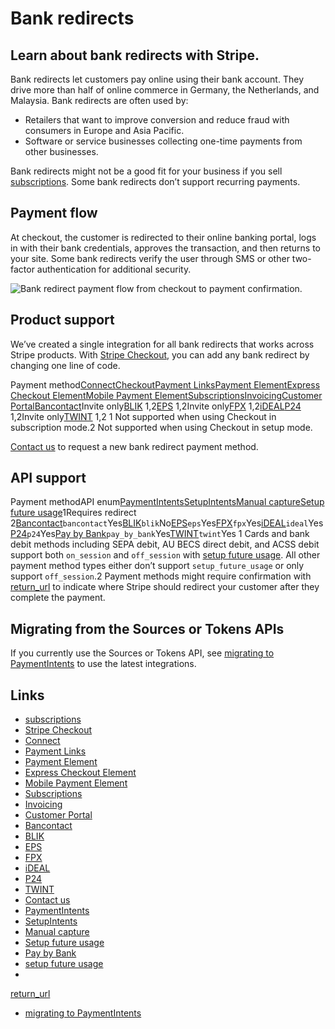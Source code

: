 # Bank redirects

## Learn about bank redirects with Stripe.

Bank redirects let customers pay online using their bank account. They drive
more than half of online commerce in Germany, the Netherlands, and Malaysia.
Bank redirects are often used by:

- Retailers that want to improve conversion and reduce fraud with consumers in
Europe and Asia Pacific.
- Software or service businesses collecting one-time payments from other
businesses.

Bank redirects might not be a good fit for your business if you sell
[subscriptions](https://docs.stripe.com/billing/subscriptions/creating). Some
bank redirects don’t support recurring payments.

## Payment flow

At checkout, the customer is redirected to their online banking portal, logs in
with their bank credentials, approves the transaction, and then returns to your
site. Some bank redirects verify the user through SMS or other two-factor
authentication for additional security.

![Bank redirect payment flow from checkout to payment
confirmation.](https://b.stripecdn.com/docs-statics-srv/assets/payment_flow.d6b9be158ecbb4b70a85d2497da2e405.svg)

## Product support

We’ve created a single integration for all bank redirects that works across
Stripe products. With [Stripe
Checkout](https://docs.stripe.com/payments/checkout), you can add any bank
redirect by changing one line of code.

Payment
method[Connect](https://docs.stripe.com/connect)[Checkout](https://docs.stripe.com/payments/checkout)[Payment
Links](https://docs.stripe.com/payment-links)[Payment
Element](https://docs.stripe.com/payments/payment-element)[Express Checkout
Element](https://docs.stripe.com/elements/express-checkout-element)[Mobile
Payment
Element](https://docs.stripe.com/payments/mobile)[Subscriptions](https://docs.stripe.com/subscriptions)[Invoicing](https://docs.stripe.com/invoicing)[Customer
Portal](https://docs.stripe.com/customer-management)[Bancontact](https://docs.stripe.com/payments/bancontact)Invite
only[BLIK](https://docs.stripe.com/payments/blik)
1,2[EPS](https://docs.stripe.com/payments/eps) 1,2Invite
only[FPX](https://docs.stripe.com/payments/fpx)
1,2[iDEAL](https://docs.stripe.com/payments/ideal)[P24](https://docs.stripe.com/payments/p24)
1,2Invite only[TWINT](https://docs.stripe.com/payments/twint) 1,2
1 Not supported when using Checkout in subscription mode.2 Not supported when
using Checkout in setup mode.

[Contact us](https://support.stripe.com/contact) to request a new bank redirect
payment method.

## API support

Payment methodAPI
enum[PaymentIntents](https://docs.stripe.com/payments/payment-intents)[SetupIntents](https://docs.stripe.com/payments/setup-intents)[Manual
capture](https://docs.stripe.com/payments/place-a-hold-on-a-payment-method)[Setup
future
usage](https://docs.stripe.com/payments/save-during-payment?platform=web&ui=elements)1Requires
redirect
2[Bancontact](https://docs.stripe.com/payments/bancontact)`bancontact`Yes[BLIK](https://docs.stripe.com/payments/blik)`blik`No[EPS](https://docs.stripe.com/payments/eps)`eps`Yes[FPX](https://docs.stripe.com/payments/fpx)`fpx`Yes[iDEAL](https://docs.stripe.com/payments/ideal)`ideal`Yes[P24](https://docs.stripe.com/payments/p24)`p24`Yes[Pay
by
Bank](https://docs.stripe.com/payments/pay-by-bank)`pay_by_bank`Yes[TWINT](https://docs.stripe.com/payments/twint)`twint`Yes
1 Cards and bank debit methods including SEPA debit, AU BECS direct debit, and
ACSS debit support both `on_session` and `off_session` with [setup future
usage](https://docs.stripe.com/api/payment_intents/create#create_payment_intent-setup_future_usage).
All other payment method types either don’t support `setup_future_usage` or only
support `off_session`.2 Payment methods might require confirmation with
[return_url](https://docs.stripe.com/api/payment_intents/confirm#confirm_payment_intent-return_url)
to indicate where Stripe should redirect your customer after they complete the
payment.

## Migrating from the Sources or Tokens APIs

If you currently use the Sources or Tokens API, see [migrating to
PaymentIntents](https://docs.stripe.com/payments/payment-intents/migration) to
use the latest integrations.

## Links

- [subscriptions](https://docs.stripe.com/billing/subscriptions/creating)
- [Stripe Checkout](https://docs.stripe.com/payments/checkout)
- [Connect](https://docs.stripe.com/connect)
- [Payment Links](https://docs.stripe.com/payment-links)
- [Payment Element](https://docs.stripe.com/payments/payment-element)
- [Express Checkout
Element](https://docs.stripe.com/elements/express-checkout-element)
- [Mobile Payment Element](https://docs.stripe.com/payments/mobile)
- [Subscriptions](https://docs.stripe.com/subscriptions)
- [Invoicing](https://docs.stripe.com/invoicing)
- [Customer Portal](https://docs.stripe.com/customer-management)
- [Bancontact](https://docs.stripe.com/payments/bancontact)
- [BLIK](https://docs.stripe.com/payments/blik)
- [EPS](https://docs.stripe.com/payments/eps)
- [FPX](https://docs.stripe.com/payments/fpx)
- [iDEAL](https://docs.stripe.com/payments/ideal)
- [P24](https://docs.stripe.com/payments/p24)
- [TWINT](https://docs.stripe.com/payments/twint)
- [Contact us](https://support.stripe.com/contact)
- [PaymentIntents](https://docs.stripe.com/payments/payment-intents)
- [SetupIntents](https://docs.stripe.com/payments/setup-intents)
- [Manual
capture](https://docs.stripe.com/payments/place-a-hold-on-a-payment-method)
- [Setup future
usage](https://docs.stripe.com/payments/save-during-payment?platform=web&ui=elements)
- [Pay by Bank](https://docs.stripe.com/payments/pay-by-bank)
- [setup future
usage](https://docs.stripe.com/api/payment_intents/create#create_payment_intent-setup_future_usage)
-
[return_url](https://docs.stripe.com/api/payment_intents/confirm#confirm_payment_intent-return_url)
- [migrating to
PaymentIntents](https://docs.stripe.com/payments/payment-intents/migration)